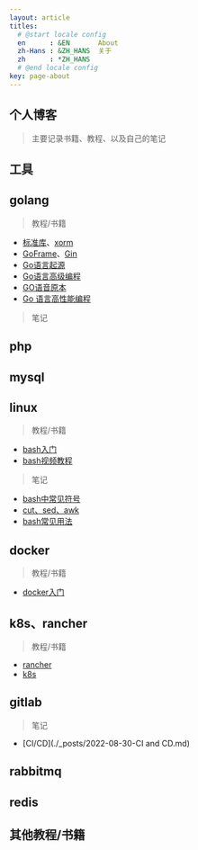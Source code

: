 ```yaml
---
layout: article
titles:
  # @start locale config
  en      : &EN       About
  zh-Hans : &ZH_HANS  关于
  zh      : *ZH_HANS
  # @end locale config
key: page-about
---
```



## 个人博客

> 主要记录书籍、教程、以及自己的笔记

## 工具

## golang

> 教程/书籍
- [标准库](https://studygolang.com/pkgdoc)、[xorm](http://xorm.topgoer.com/)
- [GoFrame](https://goframe.org/display/gf)、[Gin](https://www.topgoer.com/gin%E6%A1%86%E6%9E%B6/%E7%AE%80%E4%BB%8B.html)
- [Go语言起源](https://docs.hacknode.org/gopl-zh/ch0/ch0-01.html)
- [Go语言高级编程](https://chai2010.cn/advanced-go-programming-book/ch1-basic/ch1-01-genesis.html)
- [GO语音原本](https://golang.design/under-the-hood/zh-cn/part1basic/)
- [Go 语言高性能编程](https://geektutu.com/post/high-performance-go.html)

> 笔记 

## php

## mysql

## linux
> 教程/书籍
- [bash入门](https://wangdoc.com/bash/)
- [bash视频教程](https://www.bilibili.com/video/BV1bA411i7hR?p=1)

> 笔记
- [bash中常见符号](./_posts/2021-05-20-bash中常见符号.md)
- [cut、sed、awk](./_posts/2021-05-21-cut、sed、awk.md)
- [bash常见用法](./_posts/2022-07-21-bash常见用法.md)

## docker
> 教程/书籍
- [docker入门](https://www.runoob.com/docker/docker-tutorial.html)

## k8s、rancher
> 教程/书籍
- [rancher](https://docs.rancher.cn/docs/rancher2.5/quick-start-guide/_index/)
- [k8s](https://kuboard.cn/learning/)

## gitlab
> 笔记
- [CI/CD](./_posts/2022-08-30-CI and CD.md)

## rabbitmq

## redis


## 其他教程/书籍




